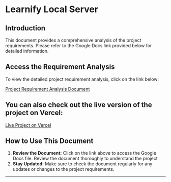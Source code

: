 # Learnify Local Server

## Introduction

This document provides a comprehensive analysis of the project requirements. Please refer to the Google Docs link provided below for detailed information.

## Access the Requirement Analysis

To view the detailed project requirement analysis, click on the link below:

[Project Requirement Analysis Document](https://docs.google.com/document/d/19cejsNAUU0yDexwQ1ArW-j_T2SEuy34wmdKJwrxrTrQ/edit?usp=sharing)

## You can also check out the live version of the project on Vercel:

[Live Project on Vercel](https://learnify-local-server.vercel.app/)

## How to Use This Document

1. **Review the Document:** Click on the link above to access the Google Docs file. Review the document thoroughly to understand the project 
2. **Stay Updated:** Make sure to check the document regularly for any updates or changes to the project requirements.

---
